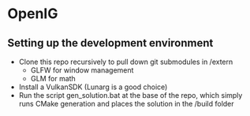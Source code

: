 # OpenIG

## Setting up the development environment
- Clone this repo recursively to pull down git submodules in /extern
    - GLFW for window management
    - GLM for math
- Install a VulkanSDK (Lunarg is a good choice)
- Run the script gen_solution.bat at the base of the repo, which simply runs CMake generation and places the solution in the /build folder